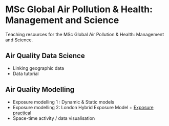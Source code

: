 # MSc Global Air Pollution & Health: Management and Science

Teaching resources for the MSc Global Air Pollution & Health: Management and Science.

## Air Quality Data Science

* Linking geographic data
* Data tutorial

## Air Quality Modelling

* Exposure modelling 1 : Dynamic & Static models
* Exposure modelling 2: London Hybrid Exposure Model + [Exposure practical](https://jimshady.github.io/MScGAQ/exposure_practical.html)
* Space-time activity / data visualisation
